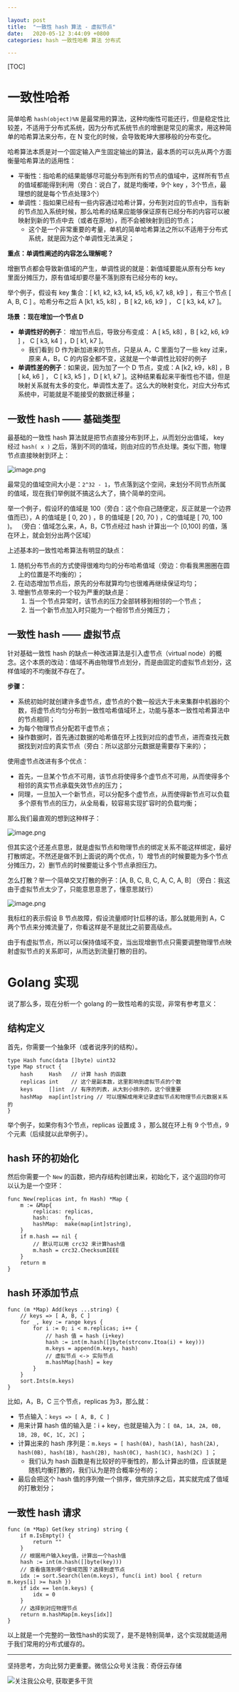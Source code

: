 ```yaml
---

layout: post
title:  "一致性 hash 算法 - 虚拟节点"
date:   2020-05-12 3:44:09 +0800
categories: hash 一致性哈希 算法 分布式

---
```


[TOC]

# 一致性哈希

简单哈希 `hash(object)%N` 是最常用的算法，这种均衡性可能还行，但是稳定性比较差，不适用于分布式系统，因为分布式系统节点的增删是常见的需求，用这种简单的哈希算法来分布，在 N 变化的时候，会导致乾坤大挪移般的分布变化。

哈希算法本质是对一个固定输入产生固定输出的算法，最本质的可以先从两个方面衡量哈希算法的适用性：

- 平衡性：指哈希的结果能够尽可能分布到所有的节点的值域中，这样所有节点的值域都能得到利用（旁白：说白了，就是均衡喽，9个 key ，3个节点，最理想的就是每个节点处理3个）
- 单调性：指如果已经有一些内容通过哈希计算，分布到对应的节点中，当有新的节点加入系统时候，那么哈希的结果应能够保证原有已经分布的内容可以被映射到新的节点中去（或者在原地），而不会被映射到旧的节点；
    - 这个是一个非常重要的考量，单机的简单哈希算法之所以不适用于分布式系统，就是因为这个单调性无法满足；

**重点：单调性阐述的内容怎么理解呢？**

增删节点都会导致新值域的产生，单调性说的就是：新值域要能从原有分布 key 里面分摊压力，原有值域却要尽量不落到原有已经分布的 key。

举个例子，假设有 key 集合：[ k1, k2, k3, k4, k5, k6, k7, k8, k9 ] ，有三个节点 [ A, B, C ] 。哈希分布之后 A [k1, k5, k8] ，B [ k2, k6, k9 ] ， C [ k3, k4, k7 ]。

**场景 ：现在增加一个节点 D**

- **单调性好的例子**： 增加节点后，导致分布变成： A [ k5, k8] ，B [ k2, k6, k9 ] ， C [ k3, k4 ] ，D [ k1, k7 ]。
    - 我们看到 D 作为新加进来的节点，只是从 A，C 里面匀了一些 key 过来，原来 A，B，C 的内容全都不变，这就是一个单调性比较好的例子
- **单调性差的例子**：如果说，因为加了一个 D 节点，变成：A [k2, k9，k8] ，B [ k4, k6 ] ， C [ k3, k5 ] ，D [ k1, k7 ]。这种结果看起来平衡性也不错，但是映射关系就有太多的变化，单调性太差了。这么大的映射变化，对应大分布式系统中，可能就是不能接受的数据迁移量；

## 一致性 hash —— 基础类型

最基础的一致性 hash 算法就是把节点直接分布到环上，从而划分出值域， key 经过 `hash( x )` 之后，落到不同的值域，则由对应的节点处理。类似下图，物理节点直接映射到环上：

![image.png](https://upload-images.jianshu.io/upload_images/14414032-f0d0507f98976448.png?imageMogr2/auto-orient/strip%7CimageView2/2/w/1240)

最常见的值域空间大小是：`2^32 - 1`，节点落到这个空间，来划分不同节点所属的值域，现在我们举例就不搞这么大了，搞个简单的空间。

举一个例子，假设环的值域是 100（旁白：这个你自己随便定，反正就是一个边界值而已），A 的值域是 [ 0, 20 ) ，B 的值域是 [ 20,  70 ) ，C的值域是 [ 70, 100 )。
（旁白：值域怎么来，A，B，C节点经过 hash 计算出一个 [0,100] 的值，落在环上，就会划分出两个区域）

上述基本的一致性哈希算法有明显的缺点：

1. 随机分布节点的方式使得很难均匀的分布哈希值域（旁边：你看我黑圈圈在圆上的位置是不均衡的）；
2. 在动态增加节点后，原先的分布就算均匀也很难再继续保证均匀；
3. 增删节点带来的一个较为严重的缺点是：
    1. 当一个节点异常时，该节点的压力全部转移到相邻的一个节点；
    2. 当一个新节点加入时只能为一个相邻节点分摊压力；

## 一致性 hash —— 虚拟节点

针对基础一致性 hash 的缺点一种改进算法是引入虚节点（virtual node）的概念。这个本质的改动：值域不再由物理节点划分，而是由固定的虚拟节点划分，这样值域的不均衡就不存在了。

**步骤：**

- 系统初始时就创建许多虚节点，虚节点的个数一般远大于未来集群中机器的个数，将虚节点均匀分布到一致性哈希值域环上，功能与基本一致性哈希算法中的节点相同；
- 为每个物理节点分配若干虚节点；
- 操作数据时，首先通过数据的哈希值在环上找到对应的虚节点，进而查找元数据找到对应的真实节点（旁白：所以这部分元数据是需要存下来的）；

使用虚节点改进有多个优点：

- 首先，一旦某个节点不可用，该节点将使得多个虚节点不可用，从而使得多个相邻的真实节点承载失效节点的压力；
- 同理，一旦加入一个新节点，可以分配多个虚节点，从而使得新节点可以负载多个原有节点的压力，从全局看，较容易实现扩容时的负载均衡；

那么我们最直观的想到这种样子：

![image.png](https://upload-images.jianshu.io/upload_images/14414032-5759f25d1e981622.png?imageMogr2/auto-orient/strip%7CimageView2/2/w/1240)

但其实这个还差点意思，就是虚拟节点和物理节点的绑定关系不能这样绑定，最好打散绑定。不然还是做不到上面说的两个优点，1）增节点的时候要能为多个节点分摊压力，2）删节点的时候要能让多个节点承担压力。

怎么打散？举一个简单交叉打散的例子：[A, B, C, B, C, A, C, A, B] （旁白：我这由于虚拟节点太少了，只能意思意思了，懂意思就行）

![image.png](https://upload-images.jianshu.io/upload_images/14414032-8bef6666f66506cc.png?imageMogr2/auto-orient/strip%7CimageView2/2/w/1240)

我标红的表示假设 B 节点故障，假设流量顺时针后移的话，那么就能用到 A，C 两个节点来分摊流量了，你看这样是不是就比之前要高级点。

由于有虚拟节点，所以可以保持值域不变，当出现增删节点只需要调整物理节点映射虚拟节点的关系即可，从而达到流量打散的目的。

# Golang 实现

说了那么多，现在分析一个 golang 的一致性哈希的实现，非常有参考意义：

## 结构定义

首先，你需要一个抽象环（或者说序列的结构）。

```golang
type Hash func(data []byte) uint32
type Map struct {
	hash     Hash   // 计算 hash 的函数 
	replicas int    // 这个是副本数，这里影响到虚拟节点的个数
	keys     []int  // 有序的列表，从大到小排序的，这个很重要
	hashMap  map[int]string // 可以理解成用来记录虚拟节点和物理节点元数据关系的
}
```

举个例子，如果你有3个节点，replicas 设置成 3 ，那么就在环上有 9 个节点，9 个元素（后续就以此举例子）。

## hash 环的初始化

然后你需要一个 `New` 的函数，把内存结构创建出来，初始化下，这个返回的你可以认为是一个空环：

```golang 
func New(replicas int, fn Hash) *Map {
    m := &Map{
        replicas: replicas,
        hash:     fn,
        hashMap:  make(map[int]string),
    }
    if m.hash == nil {
        // 默认可以用 crc32 来计算hash值
        m.hash = crc32.ChecksumIEEE 
    }
    return m
}
```

## hash 环添加节点

```golang
func (m *Map) Add(keys ...string) {
    // keys => [ A, B, C ]
    for _, key := range keys {
        for i := 0; i < m.replicas; i++ {
            // hash 值 = hash (i+key)
            hash := int(m.hash([]byte(strconv.Itoa(i) + key)))
            m.keys = append(m.keys, hash)
            // 虚拟节点 <-> 实际节点
            m.hashMap[hash] = key
        }
    }
    sort.Ints(m.keys)
}
```

比如，A，B，C 三个节点，replicas 为3，那么就：

- 节点输入：`keys => [ A, B, C ]`
- 用来计算 hash 值的输入是：i + key，也就是输入为：`[ 0A, 1A, 2A, 0B, 1B, 2B, 0C, 1C, 2C]` ；
- 计算出来的 hash 序列是：`m.keys = [ hash(0A), hash(1A), hash(2A), hash(0B), hash(1B), hash(2B), hash(0C), hash(1C), hash(2C) ]` ；
    - 我们认为 hash 函数是有比较好的平衡性的，那么计算出的值，应该就是随机均衡打散的，我们认为是符合概率分布的； 
- 最后会把这个 hash 值的序列做一个排序，做完排序之后，其实就完成了值域的打散划分；

## 一致性 hash 请求

```golang
func (m *Map) Get(key string) string {
    if m.IsEmpty() {
        return ""
    }
    // 根据用户输入key值，计算出一个hash值
    hash := int(m.hash([]byte(key)))
    // 查看值落到哪个值域范围？选择到虚节点
    idx := sort.Search(len(m.keys), func(i int) bool { return m.keys[i] >= hash })
    if idx == len(m.keys) {
        idx = 0
    }
    // 选择到对应物理节点
    return m.hashMap[m.keys[idx]]
}
```

以上就是一个完整的一致性hash的实现了，是不是特别简单，这个实现就能适用于我们常用的分布式缓存的。

---
坚持思考，方向比努力更重要。微信公众号关注我：奇伢云存储

![关注我公众号, 获取更多干货](https://cdn.jsdelivr.net/gh/liqingqiya/liqingqiya.github.io/images/wechat_public_no.png)

